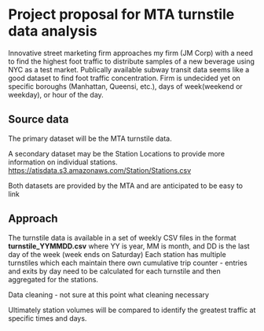 

# Project proposal for MTA turnstile data analysis

Innovative street marketing firm approaches my firm (JM Corp) with a need to find the highest foot traffic to distribute samples of a new beverage using NYC as a test market.  Publically available subway transit data seems like a good dataset to find foot traffic concentration.  Firm is undecided yet on specific boroughs (Manhattan, Queensi, etc.), days of week(weekend or weekday), or hour of the day.   

## Source data
The primary dataset will be the MTA turnstile data.

A secondary dataset may be the Station Locations to provide more information on individual stations. 
https://atisdata.s3.amazonaws.com/Station/Stations.csv


Both datasets are provided by the MTA and are anticipated to be easy to link 

## Approach
The turnstile data is available in a set of weekly CSV files in the format **turnstile_YYMMDD.csv** where YY is year, MM is month, and DD is the last day of the week (week ends on Saturday)
Each station has multiple turnstiles which each maintain there own cumulative trip counter - entries and exits by day need to be calculated for each turnstile and then aggregated for the stations. 

Data cleaning - not sure at this point what cleaning necessary

Ultimately station volumes will be compared to identify the greatest traffic at specific times and days.  

